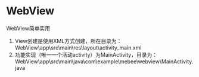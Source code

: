 # WebView
WebView简单实用

1. View创建是使用XML方式创建，所在目录为：WebView\app\src\main\res\layout\activity_main.xml
2. 功能实现（唯一一个活动activity）为MainActivity，目录为：WebView\app\src\main\java\com\example\mebee\webview\MainActivity.java

